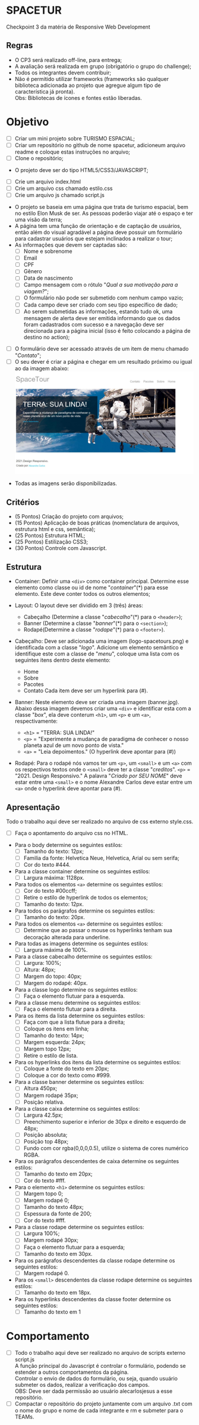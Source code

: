 # SPACETUR
Checkpoint 3 da matéria de Responsive Web Development
## Regras
- O CP3 será realizado off-line, para entrega;
- A avaliação será realizada em grupo (obrigatório o grupo do challenge);
- Todos os integrantes devem contribuir;
- Não é permitido utilizar frameworks (frameworks são qualquer biblioteca adicionada ao projeto que agregue algum tipo de característica já pronta). <br/>
Obs: Bibliotecas de ícones e fontes estão liberadas.
# Objetivo
- [ ] Criar um mini projeto sobre TURISMO ESPACIAL;
- [ ] Criar um repositório no github de nome spacetur, adicioneum arquivo readme e coloque estas instruções no arquivo;
- [ ] Clone o repositório;
- O projeto deve ser do tipo HTML5/CSS3/JAVASCRIPT;
- [ ] Crie um arquivo index.html
- [ ] Crie um arquivo css chamado estilo.css
- [ ] Crie um arquivo js chamado script.js
- O projeto se baseia em uma página que trata de turismo espacial, bem no estilo Elon Musk de ser. As pessoas poderão viajar até o espaço e ter uma visão da terra;
- A página tem uma função de orientação e de captação de usuários, então além do visual agradável a página deve possuir um formulário para cadastrar usuários que estejam inclinados a realizar o tour;
- As informações que devem ser captadas são:
  - [ ] Nome e sobrenome
  - [ ] Email
  - [ ] CPF
  - [ ] Gênero
  - [ ] Data de nascimento
  - [ ] Campo mensagem com o rótulo "_Qual a sua motivação para a viagem?_";
  - [ ] O formulário não pode ser submetido com nenhum campo vazio;
  - [ ] Cada campo deve ser criado com seu tipo específico de dado;
  - [ ] Ao serem submetidas as informações, estando tudo ok, uma mensagem de alerta deve ser emitida informando que os dados foram cadastrados com sucesso e a navegação deve ser direcionada para a página inicial (isso é feito colocando a página de destino no action);
- [ ] O formulário deve ser acessado através de um item de menu chamado "_Contato_";
- [ ] O seu dever é criar a página e chegar em um resultado próximo ou igual ao da imagem abaixo:
![Imagem de referência](./img/referencia.png)
- Todas as imagens serão disponibilizadas.
## Critérios
- (5 Pontos) Criação do projeto com arquivos;
- (15 Pontos) Aplicação de boas práticas (nomenclatura de arquivos, estrutura html e css, semântica);
- (25 Pontos) Estrutura HTML;
- (25 Pontos) Estilização CSS3;
- (30 Pontos) Controle com Javascript. 
## Estrutura
- Container: Definir uma `<div>` como container principal. Determine esse elemento como classe ou id de nome "_container_"(*) para esse elemento. Este deve conter todos os outros elementos;

- Layout: O layout deve ser dividido em 3 (três) áreas:
  - Cabeçalho (Determine a classe "_cabecalho_"(*) para o `<header>`);
  - Banner (Determine a classe "_banner_"(*) para o `<section>`);
  - Rodapé(Determine a classe "_rodape_"(*) para o `<footer>`).

- Cabeçalho: Deve ser adicionada uma imagem (logo-spacetours.png) e identificada com a classe "_logo_". Adicione um elemento semântico e identifique este com a classe de "_menu_", coloque uma lista com os seguintes itens dentro deste elemento:
  - Home
  - Sobre
  - Pacotes
  - Contato
Cada item deve ser um hyperlink para (#).

- Banner: Neste elemento deve ser criada uma imagem (banner.jpg). Abaixo dessa imagem devemos criar uma `<div>` e identificar esta com a classe "_box_", ela deve conterum `<h1>`, um `<p>` e um `<a>`, respectivamente:
  - `<h1>` = "TERRA: SUA LINDA!"
  - `<p>`  = "Experimente a mudança de paradigma de conhecer o nosso planeta azul de um novo ponto de vista."
  - `<a>`  = "Leia depoimentos." (O hyperlink deve apontar para (#))

- Rodapé: Para o rodapé nós vamos ter um `<p>`, um `<small>` e um `<a>` com os respectivos textos onde o `<small>` deve ter a classe "_creditos_".
  `<p>` = "2021. Design Responsivo."
  A palavra "_Criado por SEU NOME_" deve estar entre uma `<small>` e o nome Alexandre Carlos deve estar entre um `<a>` onde o hyperlink deve apontar para (#).

## Apresentação
Todo o trabalho aqui deve ser realizado no arquivo de css externo style.css.
- [ ] Faça o apontamento do arquivo css no HTML.

- Para o body determine os seguintes estilos:
  - [ ] Tamanho do texto: 12px;
  - [ ] Familia da fonte: Helvetica Neue, Helvetica, Arial ou sem serifa;
  - [ ] Cor do texto #444.

- Para a classe container determine os seguintes estilos:
  - [ ] Largura máxima: 1128px.

- Para todos os elementos `<a>` determine os seguintes estilos:
  - [ ] Cor do texto #00ccff;
  - [ ] Retire o estilo de hyperlink de todos os elementos;
  - [ ] Tamanho do texto: 12px.

- Para todos os parágrafos determine os seguintes estilos:
  - [ ] Tamanho do texto: 20px.

- Para todos os elementos `<a>` determine os seguintes estilos:
  - [ ] Determine que ao passar o mouse os hyperlinks tenham sua decoração alterada para underline.

- Para todas as imagens determine os seguintes estilos:
  - [ ] Largura máxima de 100%.

- Para a classe cabecalho determine os seguintes estilos:
  - [ ] Largura: 100%;
  - [ ] Altura: 48px;
  - [ ] Margem do topo: 40px;
  - [ ] Margem do rodapé: 40px.
 
- Para a classe logo determine os seguintes estilos:
  - [ ] Faça o elemento flutuar para a esquerda.

- Para a classe menu determine os seguintes estilos:
  - [ ] Faça o elemento flutuar para a direita.

- Para os items da lista determine os seguintes estilos:
  - [ ] Faça com que a lista flutue para a direita;
  - [ ] Coloque os itens em linha;
  - [ ] Tamanho do texto: 14px;
  - [ ] Margem esquerda: 24px;
  - [ ] Margem topo 12px;
  - [ ] Retire o estilo de lista.

- Para os hyperlinks dos itens da lista determine os seguintes estilos:
  - [ ] Coloque a fonte do texto em 20px;
  - [ ] Coloque a cor do texto como #999.

- Para a classe banner determine os seguintes estilos:
  - [ ] Altura 450px;
  - [ ] Margem rodapé 35px;
  - [ ] Posição relativa.

- Para a classe caixa determine os seguintes estilos:
  - [ ] Largura 42.5px;
  - [ ] Preenchimento superior e inferior de 30px e direito e esquerdo de 48px;
  - [ ] Posição absoluta;
  - [ ] Posição top 48px;
  - [ ] Fundo com cor rgba(0,0,0,0.5), utilize o sistema de cores numérico RGBA.

- Para os parágrafos descendentes de caixa determine os seguintes estilos:
  - [ ] Tamanho do texto em 20px;
  - [ ] Cor do texto #fff.

- Para o elemento `<h1>` determine os seguintes estilos:
  - [ ] Margem topo 0;
  - [ ] Margem rodapé 0;
  - [ ] Tamanho do texto 48px;
  - [ ] Espessura da fonte de 200;
  - [ ] Cor do texto #fff.

- Para a classe rodape determine os seguintes estilos:
  - [ ] Largura 100%;
  - [ ] Margem rodapé 30px;
  - [ ] Faça o elemento flutuar para a esquerda;
  - [ ] Tamanho do texto em 30px.

- Para os parágrafos descendentes da classe rodape determine os seguintes estilos:
  - [ ] Margem rodapé 0.

- Para os `<small>` descendentes da classe rodape determine os seguintes estilos:
  - [ ] Tamanho do texto em 18px.
 
- Para os hyperlinks descendentes da classe footer determine os seguintes estilos:
  - [ ] Tamanho do texto em 1

# Comportamento
- [ ] Todo o trabalho aqui deve ser realizado no arquivo de scripts externo script.js <br/>
A função principal do Javascript é controlar o formulário, podendo se estender a outros comportamentos da página. <br/>
Controlar o envio de dados do formulário, ou seja, quando usuário submeter os dados, realizar a verificação dos campos. <br/>
OBS: Deve ser dada permissão ao usuário alecarlosjesus a esse repositório.
- [ ] Compactar o repositório do projeto juntamente com um arquivo .txt com o nome do grupo e nome de cada integrante e rm e submeter para o TEAMs.
